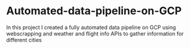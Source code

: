 # Automated-data-pipeline-on-GCP
In this project I created a fully automated data pipeline on GCP using webscrapping and weather and flight info APIs to gather information for different cities
